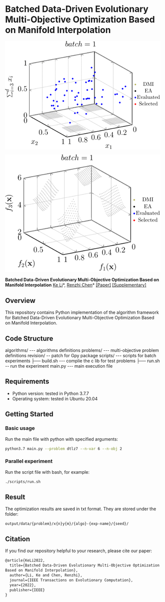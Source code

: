 # Batched Data-Driven Evolutionary Multi-Objective Optimization Based on Manifold Interpolation

![x](https://github.com/COLA-Laboratory/DMI/blob/main/assets/x.gif?raw=true)

![x](https://github.com/COLA-Laboratory/DMI/blob/main/assets/y.gif?raw=true)



**Batched Data-Driven Evolutionary Multi-Objective Optimization Based on Manifold Interpolation**
[Ke Li]()\*, [Renzhi Chen]()\*
[[Paper]]() [[Supplementary]]()



## Overview

This repository contains Python implementation of the algorithm framework for Batched Data-Driven Evolutionary Multi-Objective Optimization Based on Manifold Interpolation.



## Code Structure

algorithms/ --- algorithms definitions
problems/ --- multi-objective problem definitions
revision/ -- patch for Gpy package
scripts/ --- scripts for batch experiments
 ├── build.sh --- complie the c lib for test problems
 ├── run.sh -- run the experiment 
main.py --- main execution file

## Requirements

- Python version: tested in Python 3.7.7
- Operating system: tested in Ubuntu 20.04



## Getting Started

### Basic usage

Run the main file with python with specified arguments:

```bash
python3.7 main.py --problem dtlz7 --n-var 6 --n-obj 2
```

### Parallel experiment

Run the script file with bash, for example:

```bash
./scripts/run.sh
```



## Result

The optimization results are saved in txt format. They are stored under the folder:

```
output/data/{problem}/x{n}y{m}/{algo}-{exp-name}/{seed}/
```

## Citation

If you find our repository helpful to your research, please cite our paper:

```
@article{KeLi2022,
  title={Batched Data-Driven Evolutionary Multi-Objective Optimization Based on Manifold Interpolation},
  author={Li, Ke and Chen, Renzhi},
  journal={IEEE Transactions on Evolutionary Computation},
  year={2022},
  publisher={IEEE}
}
```

